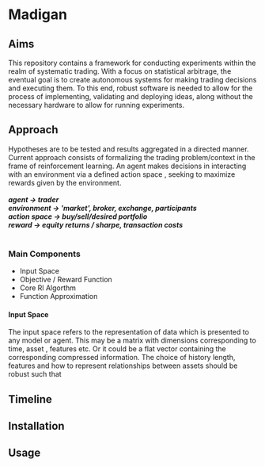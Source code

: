 # Madigan

## Aims
This repository contains a framework for conducting experiments within the realm 
of systematic trading. With a focus on statistical arbitrage, the eventual goal
is to create autonomous systems for making trading decisions and executing them.
To this end, robust software is needed to allow for the process of implementing,
validating and deploying ideas, along without the necessary hardware to allow for
running experiments.

## Approach
Hypotheses are to be tested and results aggregated in a directed manner. <br>
Current approach consists of formalizing the trading problem/context in the frame
of reinforcement learning. An agent makes decisions in interacting with
an environment via a defined action space , seeking to
maximize rewards given by the environment. <br>
<br>
***agent -> trader<br>
environment -> 'market', broker, exchange, participants <br>
action space -> buy/sell/desired portfolio <br>
reward -> equity returns / sharpe, transaction costs***<br>
<br>


### Main Components
- Input Space
- Objective / Reward Function
- Core Rl Algorthm
- Function Approximation
#### Input Space
The input space refers to the representation of data which is presented to any
model or agent. This may be a matrix with dimensions corresponding to time, asset
, features etc. Or it could be a flat vector containing the corresponding
compressed information. The choice of history length, features and how to represent relationships between assets should be robust such that



## Timeline



## Installation



## Usage